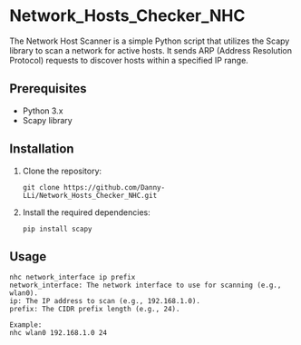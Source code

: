 # Network_Hosts_Checker_NHC
The Network Host Scanner is a simple Python script that utilizes the Scapy library to scan a network for active hosts. It sends ARP (Address Resolution Protocol) requests to discover hosts within a specified IP range.

## Prerequisites

- Python 3.x
- Scapy library

## Installation

1. Clone the repository:

   ```shell
   git clone https://github.com/Danny-LLi/Network_Hosts_Checker_NHC.git
2. Install the required dependencies:
   ```shell
   pip install scapy
## Usage
   ```shell
   nhc network_interface ip prefix
network_interface: The network interface to use for scanning (e.g., wlan0).
ip: The IP address to scan (e.g., 192.168.1.0).
prefix: The CIDR prefix length (e.g., 24).

Example:
nhc wlan0 192.168.1.0 24
